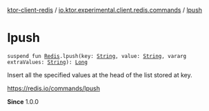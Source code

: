 [ktor-client-redis](../index.md) / [io.ktor.experimental.client.redis.commands](index.md) / [lpush](./lpush.md)

# lpush

`suspend fun `[`Redis`](../io.ktor.experimental.client.redis/-redis/index.md)`.lpush(key: `[`String`](https://kotlinlang.org/api/latest/jvm/stdlib/kotlin/-string/index.html)`, value: `[`String`](https://kotlinlang.org/api/latest/jvm/stdlib/kotlin/-string/index.html)`, vararg extraValues: `[`String`](https://kotlinlang.org/api/latest/jvm/stdlib/kotlin/-string/index.html)`): `[`Long`](https://kotlinlang.org/api/latest/jvm/stdlib/kotlin/-long/index.html)

Insert all the specified values at the head of the list stored at key.

https://redis.io/commands/lpush

**Since**
1.0.0

